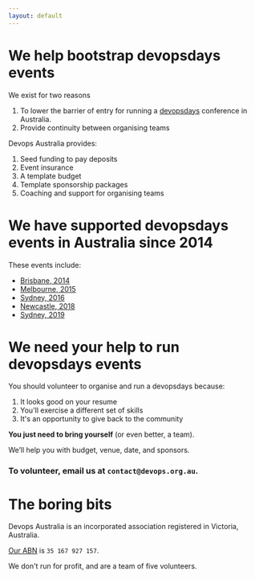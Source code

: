 ```yaml
---
layout: default
---
```


# We help bootstrap devopsdays events

We exist for two reasons

1. To lower the barrier of entry for running a [devopsdays](https://devopsdays.org/) conference in Australia.
2. Provide continuity between organising teams

Devops Australia provides:

1. Seed funding to pay deposits
2. Event insurance
3. A template budget
4. Template sponsorship packages
5. Coaching and support for organising teams

# We have supported devopsdays events in Australia since 2014

These events include:

- [Brisbane, 2014](https://legacy.devopsdays.org/events/2014-brisbane/)
- [Melbourne, 2015](https://legacy.devopsdays.org/events/2015-melbourne/)
- [Sydney, 2016](https://www.devopsdays.org/events/2016-sydney/)
- [Newcastle, 2018](https://www.devopsdays.org/events/2018-newcastle/)
- [Sydney, 2019](https://www.devopsdays.org/events/2019-sydney/)

# We need your help to run devopsdays events

You should volunteer to organise and run a devopsdays because:

1. It looks good on your resume
2. You'll exercise a different set of skills
3. It's an opportunity to give back to the community

**You just need to bring yourself** (or even better, a team).

We’ll help you with budget, venue, date, and sponsors.

### To volunteer, email us at `contact@devops.org.au`.

# The boring bits

Devops Australia is an incorporated association registered in Victoria, Australia.

[Our ABN](https://abr.business.gov.au/ABN/View?abn=35167927157) is `35 167 927 157`.

We don't run for profit, and are a team of five volunteers.
